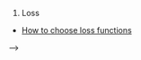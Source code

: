1. Loss
* [How to choose loss functions](./Losses/)

<!-- | ID  | Topic           | References  |
|:---:|:---------------:|:------:|
|  1  | Loss         | [ref1](./Linux/)   |
<!-- |  2  |            | [Git](./Git/)       |
|  3  | Docker        | [Docker](./Docker)  | --> -->
